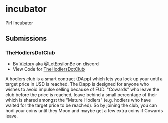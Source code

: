 # incubator
Pirl Incubator

## Submissions

### TheHodlersDotClub
  - By [Victory](https://github.com/Victory) aka @LetEpsilonBe on discord
  - View Code for [TheHodlersDotClub](https://github.com/Victory/TheHodlersDotClub)
  
A hodlers club is a smart contract (DApp) which lets you lock up your until a target price in USD is reached. The Dapp is designed for anyone who wishes to avoid impulse selling because of FUD. "Cowards" who leave the club before the price is reached, leave behind a small percentage of their which is shared amongst the "Mature Hodlers" (e.g. hodlers who have waited for the target price to be reached). So by joining the club, you can hodl your coins until they Moon and maybe get a few extra coins if Cowards leave.

